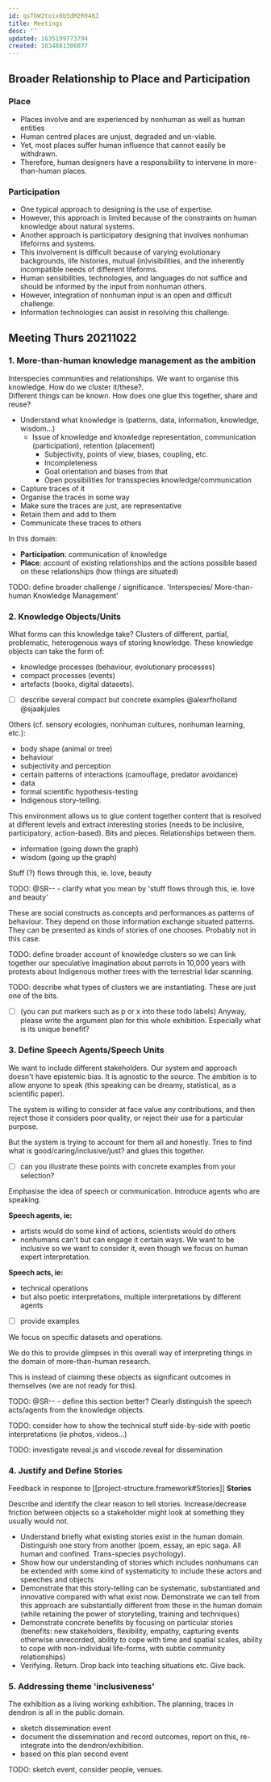 ```yaml
---
id: qsTbW2toix0b5dM2R948J
title: Meetings
desc: ''
updated: 1635199773794
created: 1634881306877
---
```

## Broader Relationship to Place and Participation

### Place

- Places involve and are experienced by nonhuman as well as human entities
- Human centred places are unjust, degraded and un-viable.
- Yet, most places suffer human influence that cannot easily be withdrawn.
- Therefore, human designers have a responsibility to intervene in more-than-human places.

### Participation

- One typical approach to designing is the use of expertise.
- However, this approach is limited because of the constraints on human knowledge about natural systems.
- Another approach is participatory designing that involves nonhuman lifeforms and systems.
- This involvement is difficult because of varying evolutionary backgrounds, life histories, mutual (in)visibilities, and the inherently incompatible needs of different lifeforms.
- Human sensibilities, technologies, and languages do not suffice and should be informed by the input from nonhuman others.
- However, integration of nonhuman input is an open and difficult challenge.
- Information technologies can assist in resolving this challenge.

## Meeting Thurs 20211022

 ### 1. More-than-human knowledge management as the ambition

Interspecies communities and relationships. We want to organise this knowledge. How do we cluster it/these?.  
Different things can be known. How does one glue this together, share and reuse?

- Understand what knowledge is (patterns, data, information, knowledge, wisdom...)
  - Issue of knowledge and knowledge representation, communication (participation), retention (placement)
    - Subjectivity, points of view, biases, coupling, etc.
    - Incompleteness
    - Goal orientation and biases from that
    - Open possibilities for transspecies knowledge/communication
- Capture traces of it
- Organise the traces in some way
- Make sure the traces are just, are representative
- Retain them and add to them
- Communicate these traces to others

In this domain:

- **Participation**: communication of knowledge
- **Place**: account of existing relationships and the actions possible based on these relationships (how things are situated)

TODO: define broader challenge / significance. 'Interspecies/ More-than-human Knowledge Management'

### 2. Knowledge Objects/Units

What forms can this knowledge take? Clusters of different, partial, problematic, heterogenous ways of storing knowledge. These knowledge objects can take the form of:

- knowledge processes (behaviour, evolutionary processes)
- compact processes (events)
- artefacts (books, digital datasets).

- [ ] describe several compact but concrete examples @alexrfholland @sjaakjules

Others (cf. sensory ecologies, nonhuman cultures, nonhuman learning, etc.):

- body shape (animal or tree)
- behaviour
- subjectivity and perception
- certain patterns of interactions (camouflage, predator avoidance)
- data
- formal scientific hypothesis-testing
- Indigenous story-telling.

This environment allows us to glue content together content that is resolved at different levels and extract interesting stories (needs to be inclusive, participatory, action-based).
Bits and pieces. Relationships between them.

- information (going down the graph)
- wisdom (going up the graph)

Stuff (?) flows through this, ie. love, beauty

TODO: @SR-- - clarify what you mean by 'stuff flows through this, ie. love and beauty'

These are social constructs as concepts and performances as patterns of behaviour. They depend on those information exchange situated patterns. They can be presented as kinds of stories of one chooses. Probably not in this case.

TODO: define broader account of knowledge clusters so we can link together our speculative imagination about parrots in 10,000 years with protests about Indigenous mother trees with the terrestrial lidar scanning.

TODO: describe what types of clusters we are instantiating. These are just one of the bits.

- [ ] (you can put markers such as p or x into these todo labels) Anyway, please write the argument plan for this whole exhibition. Especially what is its unique benefit?

### 3. Define Speech Agents/Speech Units

We want to include different stakeholders. Our system and approach doesn't have epistemic bias. <!--- well, it does, unavoidably. the point is to highlight and resist it ---> It is agnostic to the source. The ambition is to allow anyone to speak (this speaking can be dreamy, statistical, as a scientific paper).

The system is willing to consider at face value any contributions, and then reject those  it considers poor quality, or reject their use for a particular purpose.

But the system is trying to account for them all and honestly. Tries to find what is good/caring/inclusive/just? and glues this together.

- [ ] can you illustrate these points with concrete examples from your selection?

Emphasise the idea of speech or communication. Introduce agents who are speaking.

**Speech agents, ie:**

- artists would do some kind of actions, scientists would do others
- nonhumans can't but can engage it certain ways. We want to be inclusive so we want to consider it, even though we focus on human expert interpretation. <!--- nonhumans definitely have speech of some kind. which? represented here how? --->

**Speech acts, ie:**

- technical operations
- but also poetic interpretations, multiple interpretations by different agents

- [ ] provide examples

We focus on  specific datasets and operations.

We do this to provide glimpses in this overall way of interpreting things in the domain of more-than-human research.

This is instead of claiming these objects as significant outcomes in themselves (we are not ready for this).

TODO: @SR-- - define this section better? Clearly distinguish the speech acts/agents from the knowledge objects.

TODO: consider how to show the technical stuff side-by-side with poetic interpretations (ie photos, videos...)

TODO: investigate reveal.js and viscode.reveal for dissemination

### 4. Justify and Define Stories

Feedback in response to [[project-structure.framework#Stories]] **Stories**

Describe and identify the clear reason to tell stories. Increase/decrease friction between objects so a stakeholder might look at something they usually would not.

- Understand briefly what existing stories exist in the human domain. Distinguish one story from another (poem, essay, an epic saga. All human and confined. Trans-species psychology).
- Show how our understanding of stories which includes nonhumans can be extended with some kind of systematicity to include these actors and speeches and objects
- Demonstrate that this story-telling can be systematic, substantiated and innovative compared with what exist now. Demonstrate we can tell from this approach are substantially different from those in the human domain (while retaining the power of storytelling, training and techniques)
- Demonstrate concrete benefits by focusing on particular stories  (benefits: new stakeholders, flexibility, empathy, capturing events otherwise unrecorded, ability to cope with time and spatial scales, ability to cope with non-individual life-forms, with subtle community relationships)
- Verifying. Return. Drop back into teaching situations etc. Give back.

### 5. Addressing theme 'inclusiveness'

The exhibition as a living working exhibition. The planning, traces in dendron is all in the public domain.

- sketch dissemination event
- document the dissemination and record outcomes, report on this, re-integrate into the dendron/exhibition.
- based on this  plan second event
  
TODO: sketch event, consider people, venues.
